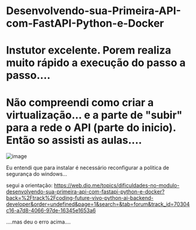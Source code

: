# Desenvolvendo-sua-Primeira-API-com-FastAPI-Python-e-Docker
# Instutor excelente. Porem realiza muito rápido a execução do passo a passo....
# Não compreendi como criar a virtualização... e a parte de "subir" para a rede o API (parte do inicio). Então so assisti as aulas....
![image](https://github.com/user-attachments/assets/1106ae87-0db5-4182-bbbb-7bcea3e5bf26)

Eu entendi que para instalar é necessário reconfigurar a politica de segurança do windows...

segui a orientação: https://web.dio.me/topics/dificuldades-no-modulo-desenvolvendo-sua-primeira-api-com-fastapi-python-e-docker?back=%2Ftrack%2Fcoding-future-vivo-python-ai-backend-developer&order=undefined&page=1&search=&tab=forum&track_id=70304c16-a7d8-4066-97de-16345e1653a6

....mas deu o erro acima....
